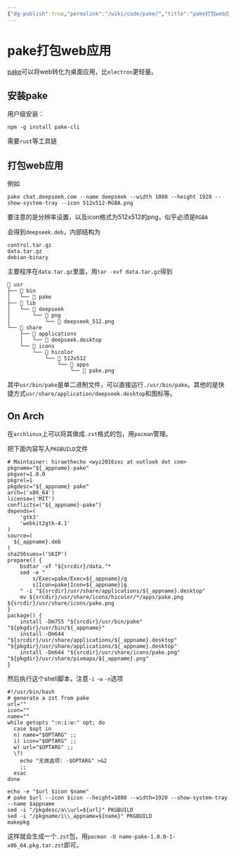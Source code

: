 ```yaml
---
{"dg-publish":true,"permalink":"/wiki/code/pake/","title":"pake打包web应用","tags":["linux"],"created":"2025-06-08T16:43:43.331+08:00"}
---
```



# pake打包web应用

[pake](https://github.com/tw93/Pake)可以将web转化为桌面应用，比`electron`更轻量。

## 安装pake

用户级安装：

```
npm -g install pake-cli
```

需要`rust`等工具链

## 打包web应用

例如

```
pake chat.deepseek.com --name deepseek --width 1080 --height 1920 --show-system-tray --icon 512x512-RGBA.png
```
要注意的是分辨率设置，以及icon格式为512x512的png，似乎必须是`RGBA`

会得到`deepseek.deb`，内部结构为

```deb
control.tar.gz
data.tar.gz
debian-binary
```

主要程序在`data.tar.gz`里面，用`tar -xvf data.tar.gz`得到

```usr
 usr
├──  bin
│   └──  pake
├──  lib
│   └──  deepseek
│       └──  png
│           └──  deepseek_512.png
└──  share
    ├──  applications
    │   └──  deepseek.desktop
    └──  icons
        └──  hicolor
            └──  512x512
                └──  apps
                    └──  pake.png
```

其中`usr/bin/pake`是单二进制文件，可以直接运行`./usr/bin/pake`。其他的是快捷方式`usr/share/application/deepseek.desktop`和图标等。

## On Arch

在`archlinux`上可以将其做成`.zst`格式的包，用`pacman`管理。

把下面内容写入`PKGBUILD`文件

```
# Maintainer: hiraethecho <wyz2016zxc at outlook dot com>
pkgname="${_appname}-pake"
pkgver=1.0.0
pkgrel=1
pkgdesc="${_appname} pake"
arch=('x86_64')
license=('MIT')
conflicts=("${_appname}-pake")
depends=(
    'gtk3'
    'webkit2gtk-4.1'
)
source=(
  ${_appname}.deb
)
sha256sums=('SKIP')
prepare() {
    bsdtar -xf "${srcdir}/data."*
    sed -e "
        s/Exec=pake/Exec=${_appname}/g
        s|Icon=pake|Icon=${_appname}|g
    " -i "${srcdir}/usr/share/applications/${_appname}.desktop"
    mv ${srcdir}/usr/share/icons/hicolor/*/apps/pake.png ${srcdir}/usr/share/icons/pake.png
}
package() {
    install -Dm755 "${srcdir}/usr/bin/pake" "${pkgdir}/usr/bin/${_appname}"
    install -Dm644 "${srcdir}/usr/share/applications/${_appname}.desktop" "${pkgdir}/usr/share/applications/${_appname}.desktop"
    install -Dm644 "${srcdir}/usr/share/icons/pake.png" "${pkgdir}/usr/share/pixmaps/${_appname}.png"
}
```

然后执行这个shell脚本，注意`-i` `-w` `-n`选项

```pake2zst
#!/usr/bin/bash
# generate a zst from pake
url=""
icon=""
name=""
while getopts ":n:i:w:" opt; do
  case $opt in
  n) name="$OPTARG" ;;
  i) icon="$OPTARG" ;;
  w) url="$OPTARG" ;;
  \?)
    echo "无效选项: -$OPTARG" >&2
    ;;
  esac
done

echo -e "$url $icon $name"
# pake $url --icon $icon --height=1080 --width=1920 --show-system-tray --name $appname
sed -i "/pkgdesc/a\\url=${url}" PKGBUILD
sed -i "/pkgname/i\\_appname=${name}" PKGBUILD
makepkg
```

这样就会生成一个`.zst`包，用`pacman -U name-pake-1.0.0-1-x86_64.pkg.tar.zst`即可。
